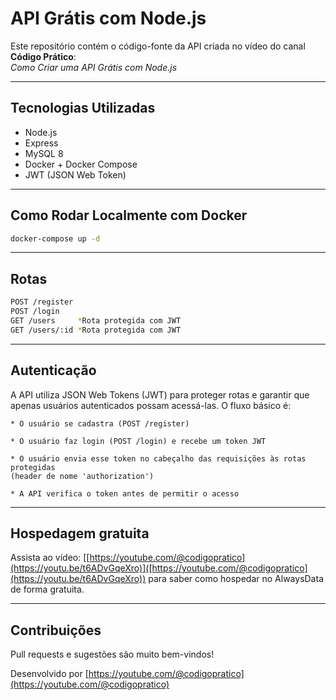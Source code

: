 # API Grátis com Node.js

Este repositório contém o código-fonte da API criada no vídeo do canal **Código Prático**:  
*Como Criar uma API Grátis com Node.js*

---

## Tecnologias Utilizadas

- Node.js
- Express
- MySQL 8
- Docker + Docker Compose
- JWT (JSON Web Token)

---

## Como Rodar Localmente com Docker

```bash
docker-compose up -d
```

---

## Rotas

```bash
POST /register
POST /login
GET /users     *Rota protegida com JWT
GET /users/:id *Rota protegida com JWT
```

---

## Autenticação

A API utiliza JSON Web Tokens (JWT) para proteger rotas e garantir que apenas usuários autenticados possam acessá-las. O fluxo básico é:

    * O usuário se cadastra (POST /register)

    * O usuário faz login (POST /login) e recebe um token JWT

    * O usuário envia esse token no cabeçalho das requisições às rotas protegidas 
    (header de nome 'authorization')

    * A API verifica o token antes de permitir o acesso 

---

## Hospedagem gratuita


Assista ao vídeo: [[https://youtube.com/@codigopratico](https://youtu.be/t6ADvGqeXro)]([https://youtube.com/@codigopratico](https://youtu.be/t6ADvGqeXro)) para saber como hospedar no AlwaysData de forma gratuita.

---

## Contribuições

Pull requests e sugestões são muito bem-vindos!

Desenvolvido por [https://youtube.com/@codigopratico](https://youtube.com/@codigopratico)
